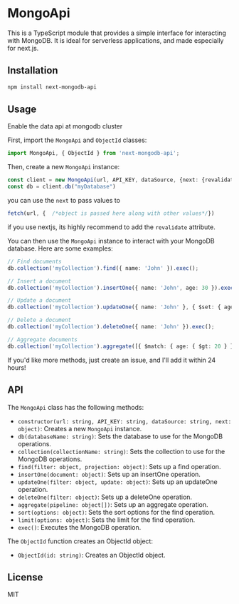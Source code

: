 # MongoApi

This is a TypeScript module that provides a simple interface for interacting with MongoDB. It is ideal for serverless applications, and made especially for next.js.

## Installation

```bash
npm install next-mongodb-api
```

## Usage

Enable the data api at mongodb cluster

First, import the `MongoApi` and `ObjectId` classes:

```typescript
import MongoApi, { ObjectId } from 'next-mongodb-api';
```

Then, create a new `MongoApi` instance:


```typescript
const client = new MongoApi(url, API_KEY, dataSource, {next: {revalidate: 300}});
const db = client.db("myDatabase")
```

you can use the `next` to pass values to 
```typescript 
fetch(url, {  /*object is passed here along with other values*/})
```

if you use nextjs, its highly recommend to add the `revalidate` attribute.

You can then use the `MongoApi` instance to interact with your MongoDB database. Here are some examples:

```typescript
// Find documents
db.collection('myCollection').find({ name: 'John' }).exec();

// Insert a document
db.collection('myCollection').insertOne({ name: 'John', age: 30 }).exec();

// Update a document
db.collection('myCollection').updateOne({ name: 'John' }, { $set: { age: 31 } }).exec();

// Delete a document
db.collection('myCollection').deleteOne({ name: 'John' }).exec();

// Aggregate documents
db.collection('myCollection').aggregate([{ $match: { age: { $gt: 20 } } }]).exec();
```

If you'd like more methods, just create an issue, and I'll add it within 24 hours!

## API

The `MongoApi` class has the following methods:

- `constructor(url: string, API_KEY: string, dataSource: string, next: object)`: Creates a new `MongoApi` instance.
- `db(databaseName: string)`: Sets the database to use for the MongoDB operations.
- `collection(collectionName: string)`: Sets the collection to use for the MongoDB operations.
- `find(filter: object, projection: object)`: Sets up a find operation.
- `insertOne(document: object)`: Sets up an insertOne operation.
- `updateOne(filter: object, update: object)`: Sets up an updateOne operation.
- `deleteOne(filter: object)`: Sets up a deleteOne operation.
- `aggregate(pipeline: object[])`: Sets up an aggregate operation.
- `sort(options: object)`: Sets the sort options for the find operation.
- `limit(options: object)`: Sets the limit for the find operation.
- `exec()`: Executes the MongoDB operation.

The `ObjectId` function creates an ObjectId object:

- `ObjectId(id: string)`: Creates an ObjectId object.

## License

MIT